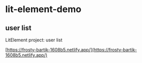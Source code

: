 # lit-element-demo
## user list

LitElement project: user list

[https://frosty-bartik-1608b5.netlify.app/](https://frosty-bartik-1608b5.netlify.app/)
